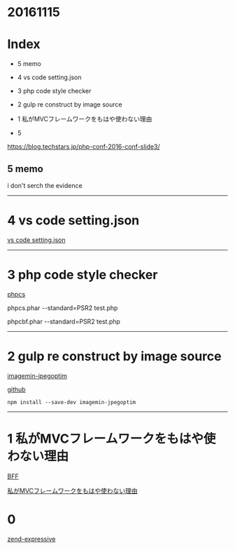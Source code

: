 # 20161115

# Index
- 5 memo
- 4 vs code setting.json
- 3 php code style checker
- 2 gulp re construct by image source
- 1 私がMVCフレームワークをもはや使わない理由

- 5

https://blog.techstars.jp/php-conf-2016-conf-slide3/



## 5 memo

i don't serch the evidence




--------------------------
# 4 vs code setting.json

[vs code setting.json](https://code.visualstudio.com/Docs/customization/userandworkspace)

-------------------
# 3 php code style checker

[phpcs](http://qiita.com/iakio/items/4ce17c46e46de80adec7)

phpcs.phar --standard=PSR2 test.php

phpcbf.phar --standard=PSR2 test.php

-------------------
# 2 gulp re construct by image source

[imagemin-jpegoptim](http://www.sd-milieu.net/blog/396)

[github](https://github.com/imagemin/imagemin-jpegoptim)

```
npm install --save-dev imagemin-jpegoptim

```



-------------------

# 1 私がMVCフレームワークをもはや使わない理由

[BFF](http://samnewman.io/patterns/architectural/bff/)

[私がMVCフレームワークをもはや使わない理由](https://www.infoq.com/jp/articles/no-more-mvc-frameworks)


# 0 

[zend-expressive](http://blog.a-way-out.net/blog/2015/10/23/zend-expressive/)

